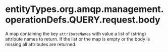 # entityTypes.org.amqp.management.operationDefs.QUERY.request.body

A map containing the key `attributeNames` with value a list of (string) attribute names to return. If the list or the map is empty or the body is missing all attributes are returned.

